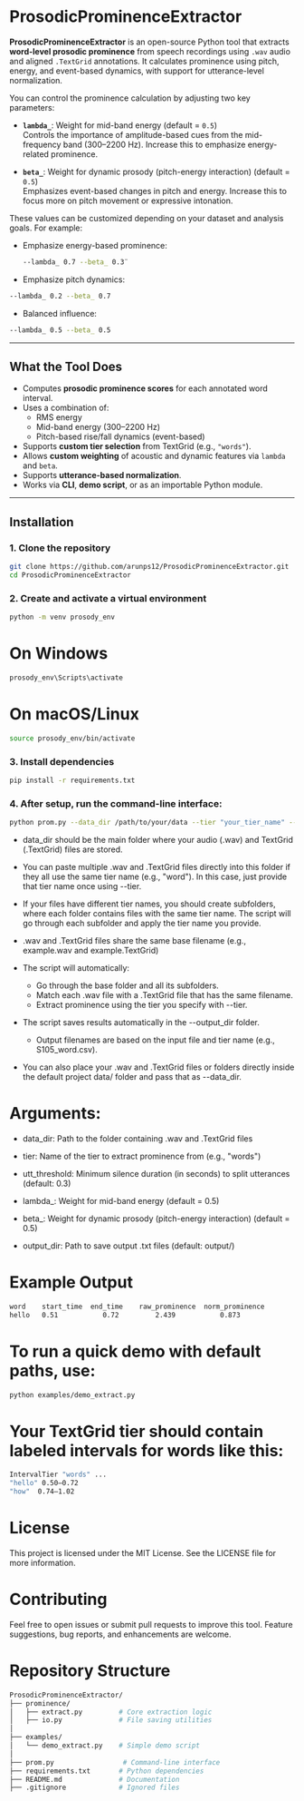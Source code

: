 # ProsodicProminenceExtractor

**ProsodicProminenceExtractor** is an open-source Python tool that extracts **word-level prosodic prominence** from speech recordings using `.wav` audio and aligned `.TextGrid` annotations. It calculates prominence using pitch, energy, and event-based dynamics, with support for utterance-level normalization.

You can control the prominence calculation by adjusting two key parameters:

- **`lambda_`**: Weight for mid-band energy (default = `0.5`)  
  Controls the importance of amplitude-based cues from the mid-frequency band (300–2200 Hz). Increase this to emphasize energy-related prominence.

- **`beta_`**: Weight for dynamic prosody (pitch-energy interaction) (default = `0.5`)  
  Emphasizes event-based changes in pitch and energy. Increase this to focus more on pitch movement or expressive intonation.

These values can be customized depending on your dataset and analysis goals. For example:

- Emphasize energy-based prominence:
  ```bash
  --lambda_ 0.7 --beta_ 0.3¨
  ```
- Emphasize pitch dynamics:
 ```bash
--lambda_ 0.2 --beta_ 0.7
  ```
- Balanced influence:
 ```bash
--lambda_ 0.5 --beta_ 0.5
  ```

---

## What the Tool Does

- Computes **prosodic prominence scores** for each annotated word interval.
- Uses a combination of:
  - RMS energy
  - Mid-band energy (300–2200 Hz)
  - Pitch-based rise/fall dynamics (event-based)
- Supports **custom tier selection** from TextGrid (e.g., `"words"`).
- Allows **custom weighting** of acoustic and dynamic features via `lambda` and `beta`.
- Supports **utterance-based normalization**.
- Works via **CLI**, **demo script**, or as an importable Python module.

---

## Installation

### 1. Clone the repository

```bash
git clone https://github.com/arunps12/ProsodicProminenceExtractor.git
cd ProsodicProminenceExtractor
```

### 2. Create and activate a virtual environment
```bash
python -m venv prosody_env
```
# On Windows
```bash
prosody_env\Scripts\activate
```
# On macOS/Linux
```bash
source prosody_env/bin/activate
```

### 3. Install dependencies
```bash
pip install -r requirements.txt
```

### 4. After setup, run the command-line interface:
```bash
python prom.py --data_dir /path/to/your/data --tier "your_tier_name" --lambda_ 0.5 --beta_ 0.5 --output_dir /path/to/your/output
```
- data_dir should be the main folder where your audio (.wav) and TextGrid (.TextGrid) files are stored.

- You can paste multiple .wav and .TextGrid files directly into this folder if they all use the same tier name (e.g., "word"). In this case, just provide that tier name once using --tier.

- If your files have different tier names, you should create subfolders, where each folder contains files with the same tier name. The script will go through each subfolder and apply the tier name you provide.

- .wav and .TextGrid files share the same base filename (e.g., example.wav and example.TextGrid)

- The script will automatically:
  -  Go through the base folder and all its subfolders.
  -  Match each .wav file with a .TextGrid file that has the same filename.
  -  Extract prominence using the tier you specify with --tier.

- The script saves results automatically in the --output_dir folder.
  -  Output filenames are based on the input file and tier name (e.g., S105_word.csv).

- You can also place your .wav and .TextGrid files or folders directly inside the default project data/ folder and pass that as --data_dir.

# Arguments:

- data_dir: Path to the folder containing .wav and .TextGrid files 

- tier: Name of the tier to extract prominence from (e.g., "words")

- utt_threshold:    Minimum silence duration (in seconds) to split utterances (default: 0.3)

- lambda_:  Weight for mid-band energy (default = 0.5)

- beta_:    Weight for dynamic prosody (pitch-energy interaction) (default = 0.5)

- output_dir:   Path to save output .txt files (default: output/)

# Example Output
```bash
word	start_time	end_time	raw_prominence	norm_prominence
hello	0.51	       0.72	        2.439	        0.873
```
# To run a quick demo with default paths, use:
```bash
python examples/demo_extract.py
```
# Your TextGrid tier should contain labeled intervals for words like this:
```bash
IntervalTier "words" ...
"hello" 0.50–0.72
"how"  0.74–1.02
```
# License
This project is licensed under the MIT License. See the LICENSE file for more information.

# Contributing
Feel free to open issues or submit pull requests to improve this tool. Feature suggestions, bug reports, and enhancements are welcome.

# Repository Structure
```bash
ProsodicProminenceExtractor/
├── prominence/
│   ├── extract.py         # Core extraction logic
│   ├── io.py              # File saving utilities
│
├── examples/
│   └── demo_extract.py    # Simple demo script
│
├── prom.py                 # Command-line interface
├── requirements.txt       # Python dependencies
├── README.md              # Documentation
├── .gitignore             # Ignored files
```